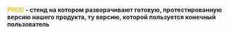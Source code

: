 
**<font color="#ffc000">PROD</font> - стенд на котором разворачивают готовую, протестированную версию нашего продукта, ту версию, которой пользуется конечный пользователь**